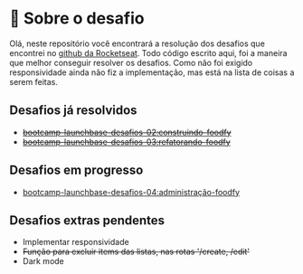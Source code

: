 <h1>🚀 Sobre o desafio</h1>

<p>Olá, neste repositório você encontrará a resolução dos desafios que encontrei no <a href="https://github.com/rocketseat-education">github da Rocketseat</a>. Todo código escrito aqui, foi a maneira que melhor conseguir resolver os desafios. Como não foi exigido responsividade ainda não fiz a implementação, mas está na lista de coisas a serem feitas.
</p>

<h2>Desafios já resolvidos</h2>
<ul>
    <li><a href="https://github.com/rocketseat-education/bootcamp-launchbase-desafios-02"><s>bootcamp-launchbase-desafios-02:construindo-foodfy</s></a></li>
    <li><a href="https://github.com/rocketseat-education/bootcamp-launchbase-desafios-03"><s>bootcamp-launchbase-desafios-03:refatorando-foodfy</s></a></li>
</ul>

<h2>Desafios em progresso</h2>
<ul>
    <li><a href="https://github.com/rocketseat-education/bootcamp-launchbase-desafios-04">bootcamp-launchbase-desafios-04:administração-foodfy</a></li>
</ul>

<h2>Desafios extras pendentes</h2>
<ul>
    <li>Implementar responsividade</li>
    <li><s>Função para excluir items das listas, nas rotas '/create, /edit'</s></li>
    <li>Dark mode</li>
</ul>

